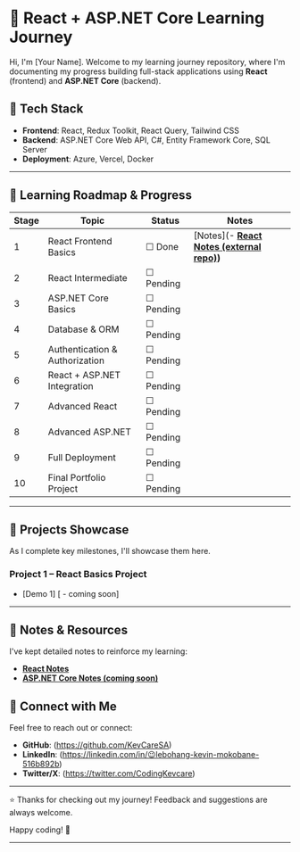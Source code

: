 
# 🚀 React + ASP.NET Core Learning Journey

Hi, I'm [Your Name]. Welcome to my learning journey repository, where I'm documenting my progress building full-stack applications using **React** (frontend) and **ASP.NET Core** (backend).

## 🎯 **Tech Stack**

- **Frontend**: React, Redux Toolkit, React Query, Tailwind CSS
- **Backend**: ASP.NET Core Web API, C#, Entity Framework Core, SQL Server
- **Deployment**: Azure, Vercel, Docker

---

## 📅 **Learning Roadmap & Progress**

| Stage | Topic                         | Status         | Notes |
|-------|-------------------------------|----------------|-------|
| 1     | React Frontend Basics         | ☐ Done        | [Notes](- **[React Notes (external repo)](https://github.com/KevCareSA/LearningReact))**|
| 2     | React Intermediate            | ☐ Pending      | |
| 3     | ASP.NET Core Basics           | ☐ Pending      | |
| 4     | Database & ORM                | ☐ Pending      | |
| 5     | Authentication & Authorization| ☐ Pending      | |
| 6     | React + ASP.NET Integration   | ☐ Pending      | |
| 7     | Advanced React                | ☐ Pending      | |
| 8     | Advanced ASP.NET              | ☐ Pending      | |
| 9     | Full Deployment               | ☐ Pending      | |
| 10    | Final Portfolio Project       | ☐ Pending      | |

---

## 📌 **Projects Showcase**

As I complete key milestones, I'll showcase them here.

### **Project 1** – React Basics Project  

- [Demo 1] [ - coming soon]

---

## 📓 **Notes & Resources**

I've kept detailed notes to reinforce my learning:

- **[React Notes](01-Frontend-React-Basics/Notes.md)**
- **[ASP.NET Core Notes (coming soon)](#)**

## 🔗 **Connect with Me**

Feel free to reach out or connect:

- **GitHub**: (https://github.com/KevCareSA)
- **LinkedIn**: (https://linkedin.com/in/😉lebohang-kevin-mokobane-516b892b)
- **Twitter/X**: (https://twitter.com/CodingKevcare)

---

⭐️ Thanks for checking out my journey! Feedback and suggestions are always welcome.

Happy coding! 🚀

---
